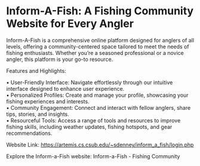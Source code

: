 <h1>Inform-A-Fish: A Fishing Community Website for Every Angler</h1>

Inform-A-Fish is a comprehensive online platform designed for anglers of all levels, offering a community-centered space tailored to meet the needs of fishing enthusiasts. Whether you’re a seasoned professional or a novice angler, this platform is your go-to resource.

Features and Highlights:

• User-Friendly Interface: Navigate effortlessly through our intuitive interface designed to enhance user experience.</br>
• Personalized Profiles: Create and manage your profile, showcasing your fishing experiences and interests.</br>
• Community Engagement: Connect and interact with fellow anglers, share tips, stories, and insights.</br>
• Resourceful Tools: Access a range of tools and resources to improve fishing skills, including weather updates, fishing hotspots, and gear recommendations.</br>

Website Link: https://artemis.cs.csub.edu/~sdenney/inform_a_fish/login.php

Explore the Inform-a-Fish website: Inform-a-Fish - Fishing Community
